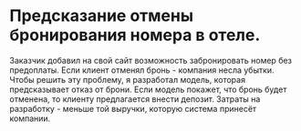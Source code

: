 # Предсказание отмены бронирования номера в отеле.
 
Заказчик добавил на свой сайт возможность забронировать номер без предоплаты. Если клиент отменял бронь - компания несла убытки.
Чтобы решить эту проблему, я разработал модель, которая предсказывает отказ от брони. Если модель покажет, что бронь будет отменена, то клиенту предлагается внести депозит. Затраты на разработку - меньше той выручки, которую система принесёт компании.
